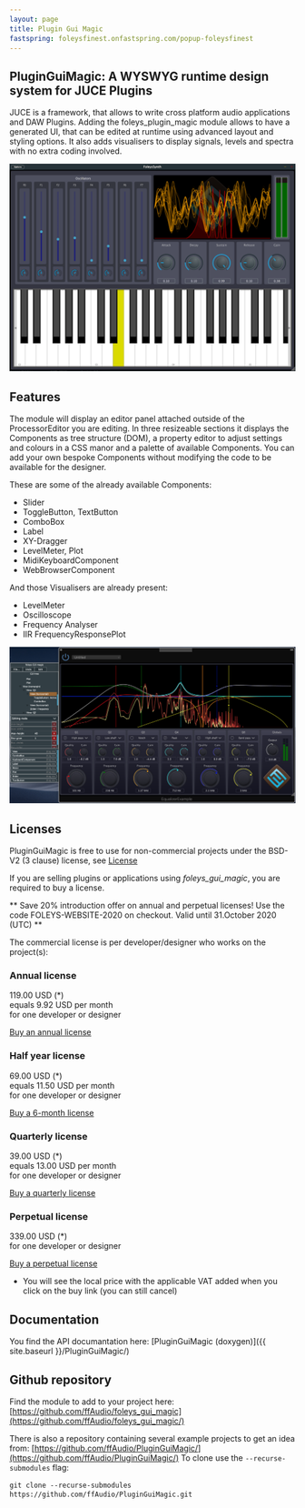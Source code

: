 ```yaml
---
layout: page
title: Plugin Gui Magic
fastspring: foleysfinest.onfastspring.com/popup-foleysfinest
---
```


PluginGuiMagic: A WYSWYG runtime design system for JUCE Plugins
---------------------------------------------------------------

JUCE is a framework, that allows to write cross platform audio applications and DAW Plugins.
Adding the foleys_plugin_magic module allows to have a generated UI, that can be edited at runtime using advanced layout and styling options.
It also adds visualisers to display signals, levels and spectra with no extra coding involved. 

![FoleysSynth Screenshot](/img/FoleysSynth.png)

Features
--------

The module will display an editor panel attached outside of the ProcessorEditor you are editing. In three resizeable sections it displays the Components as tree structure (DOM), a property editor to adjust settings and colours in a CSS manor and a palette of available Components.
You can add your own bespoke Components without modifying the code to be available for the designer.

These are some of the already available Components:

- Slider
- ToggleButton, TextButton
- ComboBox
- Label
- XY-Dragger
- LevelMeter, Plot
- MidiKeyboardComponent
- WebBrowserComponent

And those Visualisers are already present:

- LevelMeter
- Oscilloscope
- Frequency Analyser
- IIR FrequencyResponsePlot

![Equalizer Screenshot](/img/EqualizerExample.png)

Licenses
--------

PluginGuiMagic is free to use for non-commercial projects under the BSD-V2 (3 clause) license, see [License](https://github.com/ffAudio/foleys_gui_magic/blob/master/LICENSE.md)

If you are selling plugins or applications using *foleys_gui_magic*, you are required to buy a license. 

** Save 20% introduction offer on annual and perpetual licenses! Use the code FOLEYS-WEBSITE-2020 on checkout. Valid until 31.October 2020 (UTC) **


The commercial license is per developer/designer who works on the project(s):

### Annual license

119.00 USD (*)    
equals 9.92 USD per month    
for one developer or designer

<a href='#' data-fsc-action="Add,Checkout" data-fsc-item-path-value="pluginguimagic-annual">Buy an annual license</a>

### Half year license

69.00 USD (*)    
equals 11.50 USD per month    
for one developer or designer

<a href='#' data-fsc-action="Add,Checkout" data-fsc-item-path-value="pluginguimagic-halfyear">Buy a 6-month license</a>

### Quarterly license

39.00 USD (*)    
equals 13.00 USD per month    
for one developer or designer

<a href='#' data-fsc-action="Add,Checkout" data-fsc-item-path-value="pluginguimagic-quarterly">Buy a quarterly license</a>

### Perpetual license

339.00 USD (*)    
for one developer or designer

<a href='#' data-fsc-action="Add,Checkout" data-fsc-item-path-value="pluginguimagic-perpetual-license">Buy a perpetual license</a>



* You will see the local price with the applicable VAT added when you click on the buy link (you can still cancel)


Documentation
-------------

You find the API documantation here: [PluginGuiMagic (doxygen)]({{ site.baseurl }}/PluginGuiMagic/)

Github repository
-----------------

Find the module to add to your project here: [https://github.com/ffAudio/foleys_gui_magic](https://github.com/ffAudio/foleys_gui_magic/)

There is also a repository containing several example projects to get an idea from: [https://github.com/ffAudio/PluginGuiMagic/](https://github.com/ffAudio/PluginGuiMagic/)
To clone use the `--recurse-submodules` flag:
```
git clone --recurse-submodules https://github.com/ffAudio/PluginGuiMagic.git
```

